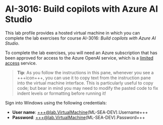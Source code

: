 # AI-3016: Build copilots with Azure AI Studio

This lab profile provides a hosted virtual machine in which you can complete the lab exercises for course AI-3016: *Build copilots with Azure AI Studio*.

To complete the lab exercises, you will need an Azure subscription that has been approved for access to the Azure OpenAI service, which is a [limited access](https://learn.microsoft.com/legal/cognitive-services/openai/limited-access) service.

> **Tip**: As you follow the instructions in this pane, whenever you see a +++icon+++, you can use it to copy text from the instruction pane into the virtual machine interface. This is particularly useful to copy code; but bear in mind you may need to modify the pasted code to fix indent levels or formatting before running it!

Sign into Windows using the following credentials: 

- **User name**: +++@lab.VirtualMachine(ML-SEA-DEV).Username+++
- **Password**: +++@lab.VirtualMachine(ML-SEA-DEV).Password+++
